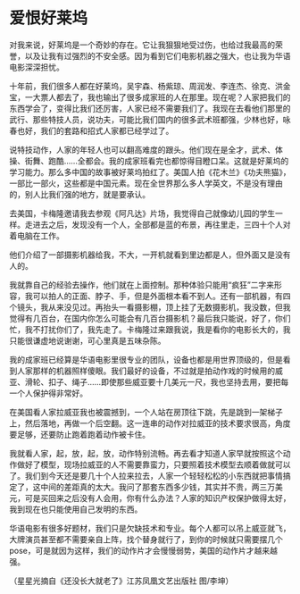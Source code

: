 # 爱恨好莱坞

对我来说，好莱坞是一个奇妙的存在。它让我狠狠地受过伤，也给过我最高的荣誉，以及让我有过强烈的不安全感。因为看到它们电影机器之强大，也让我为华语电影深深担忧。 

十年前，我们很多人都在好莱坞，吴宇森、杨紫琼、周润发、李连杰、徐克、洪金宝，一大票人都去了，我也输出了很多成家班的人在那里。现在呢？人家把我们的东西学会了，变得比我们还厉害，人家已经不需要我们了。我现在去看他们那里的武行、那些特技人员，说功夫，可能比我们国内的很多武术班都强，少林也好，咏春也好，我们的套路和招式人家都已经学过了。 

说特技动作，人家的年轻人也可以翻高难度的跟头。他们现在是全才，武术、体操、街舞、跑酷……全都会。我的成家班看完也都惊得目瞪口呆。这就是好莱坞的学习能力。那么多中国的故事被好莱坞拍红了。美国人拍《花木兰》《功夫熊猫》，一部比一部火，这些都是中国元素。现在全世界那么多人学英文，不是没有理由的，别人比我们强的地方，就是要承认。 

去美国，卡梅隆邀请我去参观《阿凡达》片场，我觉得自己就像幼儿园的学生一样。走进去之后，发现没有一个人，全部都是蓝的布景，再往里走，三四十个人对着电脑在工作。 

他们介绍了一部摄影机器给我，不大，一开机就看到里边都是人，但外面又是没有人的。 

我就靠自己的经验去操作，他们就在上面控制。那种体验只能用“疯狂”二字来形容，我可以拍人的正面、脖子、手，但是外面根本看不到人。还有一部机器，有四个镜头，我从来没见过。再抬头一看摄影棚，顶上挂了无数摄影机，我没数，但我觉得有几百台，在国内你怎么可能会有几百台摄影机？最后我只能说，好了，你们忙，我不打扰你们了，我先走了。卡梅隆过来跟我说，我是看你的电影长大的，我只能很谦虚地说谢谢，可心里真是五味杂陈。 

我的成家班已经算是华语电影里很专业的团队，设备也都是用世界顶级的，但是看到人家那样的机器照样傻眼。我们最好的设备，不过就是拍动作戏的时候用的威亚、滑轮、扣子、绳子……即使那些威亚要十几美元一尺，我也坚持去用，要把每一个人保护得非常好。 

在美国看人家拉威亚我也被震撼到，一个人站在房顶往下跳，先是跳到一架梯子上，然后落地，再做一个后空翻。这一连串的动作对拉威亚的技术要求很高，角度要足够，还要防止跑着跑着动作被卡住。 

我就看人家，起，放，起，放，动作特别流畅。再去看才知道人家早就按照这个动作做好了模型，现场拉威亚的人不需要靠蛮力，只要照着技术模型去顺着做就可以了。我们到今天还是要几十个人拉来拉去，人家一个轻轻松松的小东西就把事情搞定了，这中间的差距真的太大。我问了那套东西多少钱，其实并不贵，两三万美元，可是买回来之后没有人会用，你有什么办法？人家的知识产权保护做得太好，我到现在也只能使用自己发明的东西。 

华语电影有很多好题材，我们只是欠缺技术和专业。每个人都可以吊上威亚就飞，大牌演员甚至都不需要亲自上阵，找个替身就行了，到你的时候就只需要摆几个pose，可是就因为这样，我们的动作片才会慢慢弱势，美国的动作片才越来越强。 

（星星光摘自《还没长大就老了》江苏凤凰文艺出版社 图/李坤）